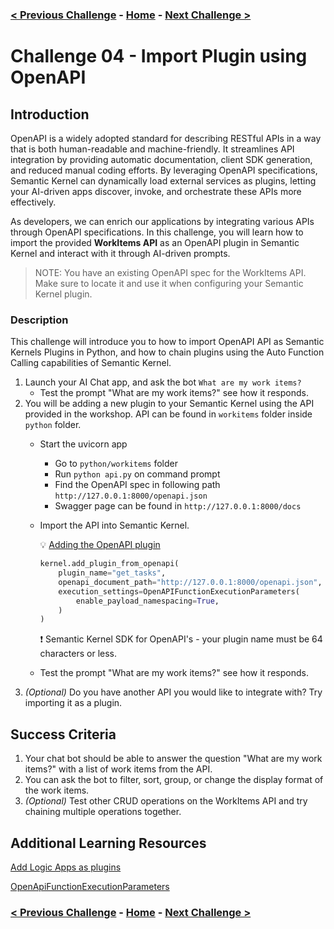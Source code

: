 ### [< Previous Challenge](./Challenge-03.md) - **[Home](../README.md)** - [Next Challenge >](./Challenge-05.md)

# Challenge 04 -  Import Plugin using OpenAPI

## Introduction

OpenAPI is a widely adopted standard for describing RESTful APIs in a way that is both human-readable and machine-friendly. It streamlines API integration by providing automatic documentation, client SDK generation, and reduced manual coding efforts. By leveraging OpenAPI specifications, Semantic Kernel can dynamically load external services as plugins, letting your AI-driven apps discover, invoke, and orchestrate these APIs more effectively. 

As developers, we can enrich our applications by integrating various APIs through OpenAPI specifications. In this challenge, you will learn how to import the provided **WorkItems API** as an OpenAPI plugin in Semantic Kernel and interact with it through AI-driven prompts.

>NOTE: You have an existing OpenAPI spec for the WorkItems API. Make sure to locate it and use it when configuring your Semantic Kernel plugin.

### Description

This challenge will introduce you to how to import OpenAPI API as Semantic Kernels Plugins in Python, and how to chain plugins using the Auto Function Calling capabilities of Semantic Kernel.

1. Launch your AI Chat app, and ask the bot `What are my work items?`
    - Test the prompt "What are my work items?" see how it responds.
1. You will be adding a new plugin to your Semantic Kernel using the API provided in the workshop. API can be found in `workitems` folder inside `python` folder.
    - Start the uvicorn app
      - Go to `python/workitems` folder
      - Run `python api.py` on command prompt
      - Find the OpenAPI spec in following path `http://127.0.0.1:8000/openapi.json`
      - Swagger page can be found in `http://127.0.0.1:8000/docs`
    - Import the API into Semantic Kernel.

        :bulb: [Adding the OpenAPI plugin](https://learn.microsoft.com/en-us/semantic-kernel/concepts/plugins/adding-openapi-plugins?pivots=programming-language-python#adding-the-openapi-plugin)

        ```python
        kernel.add_plugin_from_openapi(
            plugin_name="get_tasks",
            openapi_document_path="http://127.0.0.1:8000/openapi.json",
            execution_settings=OpenAPIFunctionExecutionParameters(
                enable_payload_namespacing=True,
            )
        )
        ```  
        :exclamation: Semantic Kernel SDK for OpenAPI's - your plugin name must be 64 characters or less.

    - Test the prompt "What are my work items?" see how it responds.
1. _(Optional)_ Do you have another API you would like to integrate with? Try importing it as a plugin.

## Success Criteria

1. Your chat bot should be able to answer the question "What are my work items?" with a list of work items from the API.
1. You can ask the bot to filter, sort, group, or change the display format of the work items.
1. _(Optional)_ Test other CRUD operations on the WorkItems API and try chaining multiple operations together.

## Additional Learning Resources

[Add Logic Apps as plugins](https://learn.microsoft.com/en-us/semantic-kernel/concepts/plugins/adding-logic-apps-as-plugins)

[OpenApiFunctionExecutionParameters](https://learn.microsoft.com/en-us/python/api/semantic-kernel/semantic_kernel.connectors.openapi_plugin.openapi_function_execution_parameters.openapifunctionexecutionparameters?view=semantic-kernel-python)


### [< Previous Challenge](./Challenge-03.md) - **[Home](../README.md)** - [Next Challenge >](./Challenge-05.md)